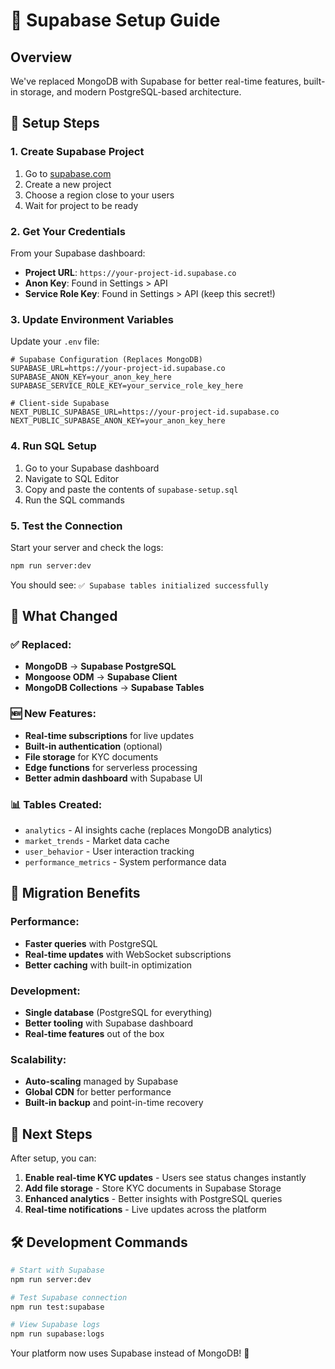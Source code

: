# 🚀 Supabase Setup Guide

## Overview
We've replaced MongoDB with Supabase for better real-time features, built-in storage, and modern PostgreSQL-based architecture.

## 🔧 Setup Steps

### 1. Create Supabase Project
1. Go to [supabase.com](https://supabase.com)
2. Create a new project
3. Choose a region close to your users
4. Wait for project to be ready

### 2. Get Your Credentials
From your Supabase dashboard:
- **Project URL**: `https://your-project-id.supabase.co`
- **Anon Key**: Found in Settings > API
- **Service Role Key**: Found in Settings > API (keep this secret!)

### 3. Update Environment Variables
Update your `.env` file:
```env
# Supabase Configuration (Replaces MongoDB)
SUPABASE_URL=https://your-project-id.supabase.co
SUPABASE_ANON_KEY=your_anon_key_here
SUPABASE_SERVICE_ROLE_KEY=your_service_role_key_here

# Client-side Supabase
NEXT_PUBLIC_SUPABASE_URL=https://your-project-id.supabase.co
NEXT_PUBLIC_SUPABASE_ANON_KEY=your_anon_key_here
```

### 4. Run SQL Setup
1. Go to your Supabase dashboard
2. Navigate to SQL Editor
3. Copy and paste the contents of `supabase-setup.sql`
4. Run the SQL commands

### 5. Test the Connection
Start your server and check the logs:
```bash
npm run server:dev
```

You should see: `✅ Supabase tables initialized successfully`

## 🎯 What Changed

### ✅ **Replaced:**
- **MongoDB** → **Supabase PostgreSQL**
- **Mongoose ODM** → **Supabase Client**
- **MongoDB Collections** → **Supabase Tables**

### 🆕 **New Features:**
- **Real-time subscriptions** for live updates
- **Built-in authentication** (optional)
- **File storage** for KYC documents
- **Edge functions** for serverless processing
- **Better admin dashboard** with Supabase UI

### 📊 **Tables Created:**
- `analytics` - AI insights cache (replaces MongoDB analytics)
- `market_trends` - Market data cache
- `user_behavior` - User interaction tracking
- `performance_metrics` - System performance data

## 🔄 **Migration Benefits**

### **Performance:**
- **Faster queries** with PostgreSQL
- **Real-time updates** with WebSocket subscriptions
- **Better caching** with built-in optimization

### **Development:**
- **Single database** (PostgreSQL for everything)
- **Better tooling** with Supabase dashboard
- **Real-time features** out of the box

### **Scalability:**
- **Auto-scaling** managed by Supabase
- **Global CDN** for better performance
- **Built-in backup** and point-in-time recovery

## 🚀 **Next Steps**

After setup, you can:
1. **Enable real-time KYC updates** - Users see status changes instantly
2. **Add file storage** - Store KYC documents in Supabase Storage
3. **Enhanced analytics** - Better insights with PostgreSQL queries
4. **Real-time notifications** - Live updates across the platform

## 🛠️ **Development Commands**

```bash
# Start with Supabase
npm run server:dev

# Test Supabase connection
npm run test:supabase

# View Supabase logs
npm run supabase:logs
```

Your platform now uses Supabase instead of MongoDB! 🎉
